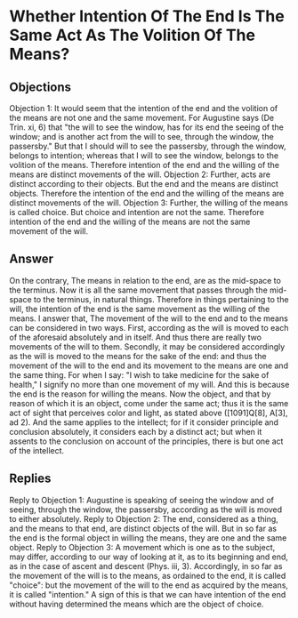 # Whether Intention Of The End Is The Same Act As The Volition Of The Means?
## Objections
Objection 1: It would seem that the intention of the end and the volition of the means are not one and the same movement. For Augustine says (De Trin. xi, 6) that "the will to see the window, has for its end the seeing of the window; and is another act from the will to see, through the window, the passersby." But that I should will to see the passersby, through the window, belongs to intention; whereas that I will to see the window, belongs to the volition of the means. Therefore intention of the end and the willing of the means are distinct movements of the will.
Objection 2: Further, acts are distinct according to their objects. But the end and the means are distinct objects. Therefore the intention of the end and the willing of the means are distinct movements of the will.
Objection 3: Further, the willing of the means is called choice. But choice and intention are not the same. Therefore intention of the end and the willing of the means are not the same movement of the will.
## Answer
On the contrary, The means in relation to the end, are as the mid-space to the terminus. Now it is all the same movement that passes through the mid-space to the terminus, in natural things. Therefore in things pertaining to the will, the intention of the end is the same movement as the willing of the means.
I answer that, The movement of the will to the end and to the means can be considered in two ways. First, according as the will is moved to each of the aforesaid absolutely and in itself. And thus there are really two movements of the will to them. Secondly, it may be considered accordingly as the will is moved to the means for the sake of the end: and thus the movement of the will to the end and its movement to the means are one and the same thing. For when I say: "I wish to take medicine for the sake of health," I signify no more than one movement of my will. And this is because the end is the reason for willing the means. Now the object, and that by reason of which it is an object, come under the same act; thus it is the same act of sight that perceives color and light, as stated above ([1091]Q[8], A[3], ad 2). And the same applies to the intellect; for if it consider principle and conclusion absolutely, it considers each by a distinct act; but when it assents to the conclusion on account of the principles, there is but one act of the intellect.
## Replies
Reply to Objection 1: Augustine is speaking of seeing the window and of seeing, through the window, the passersby, according as the will is moved to either absolutely.
Reply to Objection 2: The end, considered as a thing, and the means to that end, are distinct objects of the will. But in so far as the end is the formal object in willing the means, they are one and the same object.
Reply to Objection 3: A movement which is one as to the subject, may differ, according to our way of looking at it, as to its beginning and end, as in the case of ascent and descent (Phys. iii, 3). Accordingly, in so far as the movement of the will is to the means, as ordained to the end, it is called "choice": but the movement of the will to the end as acquired by the means, it is called "intention." A sign of this is that we can have intention of the end without having determined the means which are the object of choice.